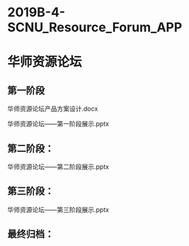 # 2019B-4-SCNU_Resource_Forum_APP
# 华师资源论坛

## 第一阶段
华师资源论坛产品方案设计.docx

华师资源论坛——第一阶段展示.pptx

## 第二阶段：
华师资源论坛——第二阶段展示.pptx

## 第三阶段：
华师资源论坛——第三阶段展示.pptx

## 最终归档：
